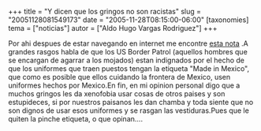 +++
title = "Y dicen que los gringos no son racistas"
slug = "20051128081549173"
date = "2005-11-28T08:15:00-06:00"
[taxonomies]
tema = ["noticias"]
autor = ["Aldo Hugo Vargas Rodriguez"]
+++

Por ahi despues de estar navegando en internet me encontre [esta
nota](http://abcnews.go.com/US/wireStory?id=1349625) .A grandes rasgos
habla de que los US Border Patrol (aquellos hombres que se encargan de
agarrar a los mojados) estan indignados por el hecho de que los
uniformes que traen puestos tengan la etiqueta "Made in Mexico", que
como es posible que ellos cuidando la frontera de Mexico, usen uniformes
hechos por Mexico.En fin, en mi opinion personal digo que a muchos
gringos les da xenofobia usar cosas de otros paises y son estupideces,
si por nuestros paisanos les dan chamba y toda siente que no son dignos
de usar esos uniformes y se rasgan las vestiduras.Pues que le quiten la
pinche etiqueta, o que opinan....
